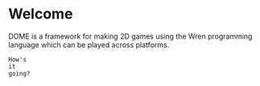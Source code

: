 Welcome
============

DOME is a framework for making 2D games using the Wren programming language which can be played across platforms.

```wren
How's
it
going?
```
